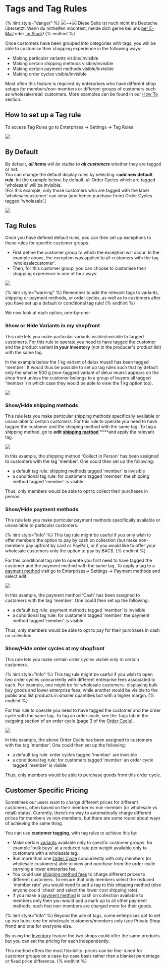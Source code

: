 # Tags and Tag Rules

{% hint style="danger" %}
![](https://firebasestorage.googleapis.com/v0/b/gitbook-28427.appspot.com/o/assets%2F-L9rgk4wEweX_zxXIzmW%2F-LpeYcYHvFT89zDzVlG4%2F-LpeZq2i0oaAbNYfYfu5%2FCapture%20du%202019-09-26%2000-38-19.png?alt=media&token=aef3eea2-4d60-4d24-99ec-6edbda36b45c)--&gt;​![](https://firebasestorage.googleapis.com/v0/b/gitbook-28427.appspot.com/o/assets%2F-L9rgk4wEweX_zxXIzmW%2F-MdHZQzZkj-9uNA4c3qD%2F-MdIF6yxdsNWC5BK3awW%2FFlagge%20Deutschland.jpg?alt=media&token=9bbe895b-2aa1-40da-8221-01fb74558b92) Diese Seite ist noch nicht ins Deutsche übersetzt. Wenn du mithelfen möchtest, melde dich gerne bei uns [per E-Mail](mailto:konrad@openfoodnetwork.de) oder [im Slack](https://join.slack.com/t/openfoodnetwork/shared_invite/zt-9sjkjdlu-r02kUMP1zbrTgUhZhYPF~A)!
{% endhint %}

Once customers have been grouped into categories with tags, you will be able to customise their shopping experience in the following ways:

* Making particular variants visible/invisible
* Making certain shipping methods visible/invisible
* Making certain payment methods visible/invisible
* Making order cycles visible/invisible

Most often this feature is required by enterprises who have different shop setups for members/non-members or different groups of customers such as wholesale/retail customers.  More examples can be found in our [How To](../../../hub-management-tips/how-tos/) section.

## How to set up a Tag rule

To access Tag Rules go to Enterprises -&gt; Settings -&gt; Tag Rules

![](../../../.gitbook/assets/newtagrule1.jpg)

## By Default

By default, _**all items** will be visible to **all customers**_ whether they are tagged or not.   
You can change the default display rules by selecting **+add new default rule**. Int the example below, by default, all Order Cycles which are tagged 'wholesale' will be invisible.  
\(For this example, only those customers who are tagged with the label 'wholesalecustomer' can view \(and hence purchase from\) Order Cycles tagged 'wholesale'.\)

![](../../../.gitbook/assets/defaulttag.jpg)

## Tag Rules

Once you have defined default rules, you can then set up exceptions to these rules for specific customer groups.

* First define the customer group to which the exception will occur.  In the example above, the exception was applied to all customers with the tag 'wholesalecustomer'.
* Then, for this customer group, you can choose to customise their shopping experience in one of four ways:

![](../../../.gitbook/assets/rule-typess.png)

{% hint style="warning" %}
Remember to add the relevant tags to variants, shipping or payment methods, or order cycles, as well as to customers after you have set up a default or conditional tag rule!
{% endhint %}

We now look at each option, one-by-one:

### **Show or Hide Variants in my shopfront**

This rule lets you make particular variants visible/invisible to tagged customers. For this rule to operate you need to have tagged the customer and the product variant **in your inventory** \(not in the producer's product list\) with the same tag. 

In the example below the 1 kg variant of delux muesli has been tagged 'member'. It would thus be possible to set up tag rules such that by default only the smaller 500 g \(non-tagged\) variant of delux muesli appears on the shop front unless the customer belongs to a group of buyers all tagged 'member' \(in which case they would be able to view the 1 kg option too\).

![](../../../.gitbook/assets/varianttags%20%281%29.jpg)

### **Show/Hide shipping methods**

This rule lets you make particular shipping methods specifically available or unavailable to certain customers. For this rule to operate you need to have tagged the customer and the shipping method with the same tag. To tag a shipping method, go to **edit** [**shipping method**](../shipping-methods.md) ****and apply the relevant tag. 

![](../../../.gitbook/assets/tagshipping.jpg)

In this example, the shipping method 'Collect in Person' has been assigned to customers with the tag 'member'. One could then set up the following:

* a default tag rule: shipping methods tagged 'member' is invisible
* a conditional tag rule: for customers tagged 'member' the shipping method tagged 'member' is visible

Thus, only members would be able to opt to collect their purchases in person.

### **Show/Hide payment methods**

This rule lets you make particular payment methods specifically available or unavailable to particular customers. 

{% hint style="info" %}
This tag rule might be useful if you only wish to offer members the option to pay by cash on collection \(but make non-members pay upfront by card or PayPal\), or if you would like to offer your wholesale customers only the option to pay by BACS.
{% endhint %}

For this conditional tag rule to operate you first need to have tagged the customer and the payment method with the same tag. To apply a tag to a [payment method](../payment-methods.md) visit go to Enterprises-&gt; Settings -&gt; Payment methods and select edit.

![](../../../.gitbook/assets/tagspayment.jpg)

In this example, the payment method 'Cash' has been assigned to customers with the tag 'member'. One could then set up the following:

* a default tag rule: payment methods tagged 'member' is invisible
* a conditional tag rule: for customers tagged 'member' the payment method tagged 'member' is visible

Thus, only members would be able to opt to pay for their purchases in cash on collection.

### **Show/Hide order cycles at my shopfront**

This rule lets you make certain order cycles visible only to certain customers. 

{% hint style="info" %}
 This tag rule might be useful if you wish to open two order cycles concurrently with different enterprise fees associated to each. For example, one might be for wholesale customers- displaying bulk buy goods and lower enterprise fees, while another would be visible to the public and list products in smaller quantities but with a higher margin.
{% endhint %}

For this rule to operate you need to have tagged the customer and the order cycle with the same tag. To tag an order cycle, see the Tags tab in the outgoing section of an order cycle \(page 3 of the [Order Cycle](../order-cycle/order-cycles-for-hubs.md#3-outgoing-products)\).

![](../../../.gitbook/assets/tagsorder.jpg)

In this example, the above Order Cycle has been assigned to customers with the tag 'member'. One could then set up the following:

* a default tag rule: order cycles tagged 'member' are invisible
* a conditional tag rule: for customers tagged 'member' an order cycle tagged 'member' is visible

Thus, only members would be able to purchase goods from this order cycle.

## Customer Specific Pricing

Sometimes our users want to charge different prices for different customers, often based on their member vs non-member \(or wholesale vs retail\) status. Currently, there’s no way to automatically charge different prices for members vs non-members, but there are some round about ways of achieving the same thing.

You can use **customer tagging**, with tag rules to achieve this by:

* Make certain [variants](tags-and-tag-rules.md#show-or-hide-variants-in-my-shopfront) available only to specific customer groups: for example 'bulk buys' at a reduced rate per weight available only to customers with a wholesale tag.
* Run more than one [Order Cycle](tags-and-tag-rules.md#show-hide-order-cycles-at-my-shopfront) concurrently with only members \(or wholesale customers\) able to view and purchase from the order cycle carrying a lower enterprise fee.
* You could use [shipping method fees](tags-and-tag-rules.md#show-hide-shipping-methods) to charge different prices to different customers. To ensure that only members select the reduced 'member rate' you would need to add a tag to this shipping method \(else anyone could 'cheat' and select the lower cost shipping rate\).
* If you make a [payment method](tags-and-tag-rules.md#show-hide-payment-methods) is cash on collection available to members only then you would add a mark up to all other payment methods, such that non-members are charged more for their goods.

{% hint style="info" %}
Beyond the use of tags, some enterprises opt to set up two hubs: one for wholesale customers/members only \(see Private Shop front\) and one for everyone else.

By using the [Inventory](../../products-1/inventory-tool.md) feature the two shops could offer the same products but you can set the pricing for each independently. 

This method offers the most flexibility: prices can be fine-tuned for customer groups on a case-by-case basis rather than a blanket percentage or fixed price difference.
{% endhint %}

